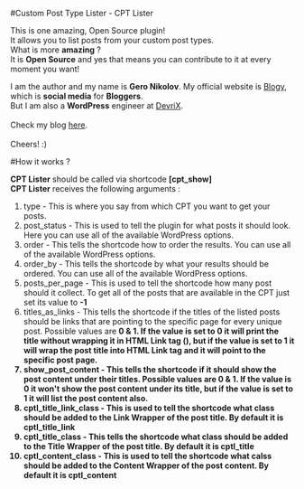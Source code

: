 #Custom Post Type Lister - CPT Lister
<p>
	This is one amazing, Open Source plugin!<br>
	It allows you to list posts from your custom post types.<br>
	What is more <strong>amazing</strong> ?<br>
	It is <strong>Open Source</strong> and yes that means you can contribute to it at every moment you want!<br>
</p>
<p>
	I am the author and my name is <strong>Gero Nikolov</strong>.
	My official website is <a href='http://blogy.co' target='_blank'>Blogy</a>, which is <strong>social media</strong> for <strong>Bloggers</strong>.<br>
	But I am also a <strong>WordPress</strong> engineer at <a href='http://devrix.com' target='_blank'>DevriX</a>.<br>
	<br>
	Check my blog <a href='http://blogy.co?GeroNikolov' target='_blank'>here</a>.<br>
	<br>
	Cheers! :)
</p>

#How it works ?
<p>
	<strong>CPT Lister</strong> should be called via shortcode <strong>[cpt_show]</strong><br>
	<strong>CPT Lister</strong> receives the following arguments :<br>
</p>
<ol>
	<li start="1">type - This is where you say from which CPT you want to get your posts.</li>
	<li>post_status - This is used to tell the plugin for what posts it should look. Here you can use all of the available <stront>WordPress</strong> options.</li>
	<li>order - This tells the shortcode how to order the results. You can use all of the available <stront>WordPress</strong> options.</li>
	<li>order_by - This tells the shortcode by what your results should be ordered. You can use all of the available <stront>WordPress</strong> options.</li>
	<li>posts_per_page - This is used to tell the shortcode how many post should it collect. To get all of the posts that are available in the CPT just set its value to <strong>-1</strong></li>
	<li>titles_as_links - This tells the shortcode if the titles of the listed posts should be links that are pointing to the specific page for every unique post. Possible values are <strong>0 & 1<strong>. If the value is set to <strong>0</strong> it will print the title without wrapping it in HTML Link tag (<a href=""></a>), but if the value is set to <strong>1</strong> it will wrap the post title into HTML Link tag and it will point to the specific post page.</li>
	<li>show_post_content - This tells the shortcode if it should show the post content under their titles. Possible values are <strong>0 & 1</strong>. If the value is <strong>0</strong> it won't show the post content under its title, but if the value is set to <strong>1</strong> it will list the post content also.</li>
	<li>cptl_title_link_class - This is used to tell the shortcode what class should be added to the Link Wrapper of the post title. By default it is <strong>cptl_title_link</strong></li>
	<li>cptl_title_class - This tells the shortcode what class should be added to the Title Wrapper of the post title. By default it is <strong>cptl_title</strong></li>
	<li>cptl_content_class - This is used to tell the shortcode what calss should be added to the Content Wrapper of the post content. By default it is <strong>cptl_content</strong></li>
</ol>
